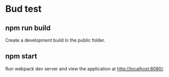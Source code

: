 # Bud test

## npm run build

Create a development build in the public folder.

## npm start

Run webpack dev server and view the application at [http://localhost:8080/](http://localhost:8080/).

